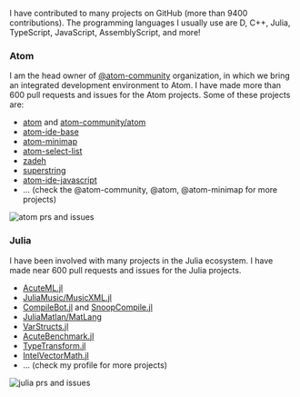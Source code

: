 I have contributed to many projects on GitHub (more than 9400 contributions). The programming languages I usually use are D, C++, Julia, TypeScript, JavaScript, AssemblyScript, and more!

### Atom 
I am the head owner of [@atom-community](https://github.com/atom-community) organization, in which we bring an integrated development environment to Atom. I have made more than 600 pull requests and issues for the Atom projects. Some of these projects are:
- [atom](https://github.com/atom-community/atom) and [atom-community/atom](https://github.com/atom-community/atom)
- [atom-ide-base](https://github.com/atom-community/atom-ide-base)
- [atom-minimap](https://github.com/atom-minimap/minimap)
- [atom-select-list](https://github.com/atom/atom-select-list)
- [zadeh](https://github.com/atom-community/zadeh)
- [superstring](https://github.com/aminya/superstring)
- [atom-ide-javascript](https://github.com/atom-community/atom-ide-javascript)
- ... (check the @atom-community, @atom, @atom-minimap for more projects)

![atom prs and issues](https://user-images.githubusercontent.com/16418197/105793364-9b265300-5f4e-11eb-9afd-21146e4a3674.png)

### Julia
I have been involved with many projects in the Julia ecosystem. I have made near 600 pull requests and issues for the Julia projects.
- [AcuteML.jl](https://github.com/aminya/AcuteML.jl)
- [JuliaMusic/MusicXML.jl](https://github.com/JuliaMusic/MusicXML.jl)
- [CompileBot.jl](https://github.com/aminya/CompileBot.jl) and [SnoopCompile.jl](https://github.com/timholy/SnoopCompile.jl)
- [JuliaMatlan/MatLang](https://github.com/juliamatlab/MatLang)
- [VarStructs.jl](https://github.com/aminya/VarStructs.jl)
- [AcuteBenchmark.jl](https://github.com/aminya/AcuteBenchmark.jl)
- [TypeTransform.jl](https://github.com/aminya/TypeTransform.jl)
- [IntelVectorMath.jl](https://github.com/JuliaMath/IntelVectorMath.jl)
- ... (check my profile for more projects)

![julia prs and issues](https://user-images.githubusercontent.com/16418197/105793321-86e25600-5f4e-11eb-864c-39ff31cee964.png)
